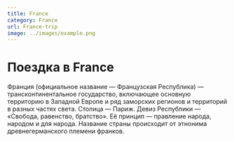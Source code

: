 ```yaml
---
title: France
category: France
url: France-trip
image: ../images/example.png
---
```


# Поездка в France

Франция (официальное название — Французская Республика) — трансконтинентальное государство, включающее основную территорию в Западной Европе и ряд заморских регионов и территорий в разных частях света.
Столица — Париж.
Девиз Республики — «Свобода, равенство, братство». Её принцип — правление народа, народом и для народа.
Название страны происходит от этнонима древнегерманского племени франков.